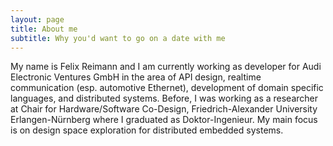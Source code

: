 ```yaml
---
layout: page
title: About me
subtitle: Why you'd want to go on a date with me
---
```


My name is Felix Reimann and I am currently working as developer for Audi Electronic Ventures GmbH in the area of API design, realtime communication (esp. automotive Ethernet), development of domain specific languages, and distributed systems. Before, I was working as a researcher at Chair for Hardware/Software Co-Design, Friedrich-Alexander University Erlangen-Nürnberg where I graduated as Doktor-Ingenieur. My main focus is on design space exploration for distributed embedded systems.
